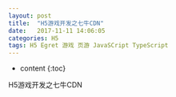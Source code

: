 ```yaml
---
layout: post
title:  "H5游戏开发之七牛CDN"
date:   2017-11-11 14:06:05
categories: H5
tags: H5 Egret 游戏 页游 JavaSCript TypeScript
---
```


* content
{:toc}

H5游戏开发之七牛CDN

<!--more-->

